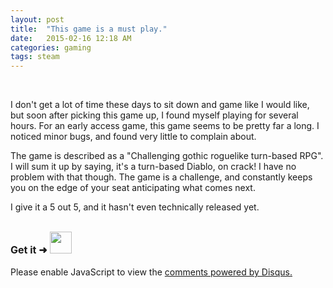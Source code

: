 ```yaml
---
layout: post
title:  "This game is a must play."
date:   2015-02-16 12:18 AM
categories: gaming
tags: steam
---
```


<a href="http://www.darkestdungeon.com/" target="_blank" rel="nofollow"><img src="https://s3.amazonaws.com/f.cl.ly/items/0Z0d052D3h2T1n363Q2y/DD_Game.png" alt="" border="0"></a>

<br>
I don't get a lot of time these days to sit down and game like I would like, but soon after picking this game up, I found myself playing for several hours. For an early access game, this game seems to be pretty far a long. I noticed minor bugs, and found very little to complain about. 

The game is described as a "Challenging gothic roguelike turn-based RPG". I will sum it up by saying, it's a turn-based Diablo, on crack! I have no problem with that though. The game is a challenge, and constantly keeps you on the edge of your seat anticipating what comes next.


I give it a 5 out 5, and it hasn't even technically released yet.

<br>
<font size="3"><b>Get it ➜</b>
<a href="http://store.steampowered.com/app/262060/" target="_blank" rel="nofollow"><img src="http://i1148.photobucket.com/albums/o561/weskam/steam_icon_zpsm98zamvt.png?t=1423976871" alt="" border="0" width="35" height="35"></a>
</font>
<br>

<br>
<!-- DISQUS SETUP -->
<div id="disqus_thread"></div>
<script type="text/javascript">
    /* * * CONFIGURATION VARIABLES * * */
    var disqus_shortname = 'weskaminer';
    
    /* * * DON'T EDIT BELOW THIS LINE * * */
    (function() {
        var dsq = document.createElement('script'); dsq.type = 'text/javascript'; dsq.async = true;
        dsq.src = '//' + disqus_shortname + '.disqus.com/embed.js';
        (document.getElementsByTagName('head')[0] || document.getElementsByTagName('body')[0]).appendChild(dsq);
    })();
</script>
<noscript>Please enable JavaScript to view the <a href="https://disqus.com/?ref_noscript" rel="nofollow">comments powered by Disqus.</a></noscript>